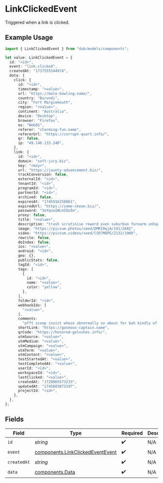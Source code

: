 # LinkClickedEvent

Triggered when a link is clicked.

## Example Usage

```typescript
import { LinkClickedEvent } from "dub/models/components";

let value: LinkClickedEvent = {
  id: "<id>",
  event: "link.clicked",
  createdAt: "1737555544974",
  data: {
    click: {
      id: "<id>",
      timestamp: "<value>",
      url: "https://male-bowling.name/",
      country: "Burundi",
      city: "Fort Margiemouth",
      region: "<value>",
      continent: "Australia",
      device: "Desktop",
      browser: "Firefox",
      os: "WebOS",
      referer: "charming-fun.name",
      refererUrl: "https://corrupt-quart.info/",
      qr: false,
      ip: "49.146.133.240",
    },
    link: {
      id: "<id>",
      domain: "soft-jury.biz",
      key: "<key>",
      url: "https://jaunty-advancement.biz/",
      trackConversion: false,
      externalId: "<id>",
      tenantId: "<id>",
      programId: "<id>",
      partnerId: "<id>",
      archived: false,
      expiresAt: "1745916258861",
      expiredUrl: "https://same-skean.biz/",
      password: "3eYqvwIWLmIQoIm",
      proxy: false,
      title: "<value>",
      description: "trash scrutinise reword even suburban forearm unhappy or",
      image: "https://picsum.photos/seed/DMRI0qjA/191/2602",
      video: "https://picsum.videos/seed/lSR7M8PE/2132/1908",
      rewrite: false,
      doIndex: false,
      ios: "<value>",
      android: "<id>",
      geo: {},
      publicStats: false,
      tagId: "<id>",
      tags: [
        {
          id: "<id>",
          name: "<value>",
          color: "yellow",
        },
      ],
      folderId: "<id>",
      webhookIds: [
        "<value>",
      ],
      comments:
        "pfft scoop insist whose abnormally so about for bah kindly of as",
      shortLink: "https://gaseous-captain.name",
      qrCode: "https://honored-galoshes.info/",
      utmSource: "<value>",
      utmMedium: "<value>",
      utmCampaign: "<value>",
      utmTerm: "<value>",
      utmContent: "<value>",
      testStartedAt: "<value>",
      testCompletedAt: "<value>",
      userId: "<id>",
      workspaceId: "<id>",
      lastClicked: "<value>",
      createdAt: "1729065573233",
      updatedAt: "1745883873197",
      projectId: "<id>",
    },
  },
};
```

## Fields

| Field                                                                                | Type                                                                                 | Required                                                                             | Description                                                                          |
| ------------------------------------------------------------------------------------ | ------------------------------------------------------------------------------------ | ------------------------------------------------------------------------------------ | ------------------------------------------------------------------------------------ |
| `id`                                                                                 | *string*                                                                             | :heavy_check_mark:                                                                   | N/A                                                                                  |
| `event`                                                                              | [components.LinkClickedEventEvent](../../models/components/linkclickedeventevent.md) | :heavy_check_mark:                                                                   | N/A                                                                                  |
| `createdAt`                                                                          | *string*                                                                             | :heavy_check_mark:                                                                   | N/A                                                                                  |
| `data`                                                                               | [components.Data](../../models/components/data.md)                                   | :heavy_check_mark:                                                                   | N/A                                                                                  |